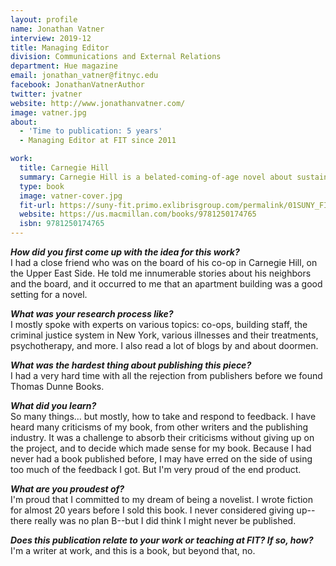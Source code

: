 ```yaml
---
layout: profile
name: Jonathan Vatner
interview: 2019-12
title: Managing Editor
division: Communications and External Relations
department: Hue magazine
email: jonathan_vatner@fitnyc.edu
facebook: JonathanVatnerAuthor
twitter: jvatner
website: http://www.jonathanvatner.com/
image: vatner.jpg
about:
  - 'Time to publication: 5 years'
  - Managing Editor at FIT since 2011

work:
  title: Carnegie Hill
  summary: Carnegie Hill is a belated-coming-of-age novel about sustaining a marriage—and knowing when to walk away. It chronicles the lives of wealthy New Yorkers and the staff who serve them, as they suffer together and rebound, struggle to free themselves from family entanglements, deceive each other out of love and weakness, and fumble their way to honesty.
  type: book
  image: vatner-cover.jpg
  fit-url: https://suny-fit.primo.exlibrisgroup.com/permalink/01SUNY_FIT/tohcu8/alma991675593504829
  website: https://us.macmillan.com/books/9781250174765
  isbn: 9781250174765
---
```

***How did you first come up with the idea for this work?***  
I had a close friend who was on the board of his co-op in Carnegie Hill, on the Upper East Side. He told me innumerable stories about his neighbors and the board, and it occurred to me that an apartment building was a good setting for a novel.

***What was your research process like?***  
I mostly spoke with experts on various topics: co-ops, building staff, the criminal justice system in New York, various illnesses and their treatments, psychotherapy, and more. I also read a lot of blogs by and about doormen.

***What was the hardest thing about publishing this piece?***  
I had a very hard time with all the rejection from publishers before we found Thomas Dunne Books.

***What did you learn?***  
So many things... but mostly, how to take and respond to feedback. I have heard many criticisms of my book, from other writers and the publishing industry. It was a challenge to absorb their criticisms without giving up on the project, and to decide which made sense for my book. Because I had never had a book published before, I may have erred on the side of using too much of the feedback I got. But I'm very proud of the end product.

***What are you proudest of?***  
I'm proud that I committed to my dream of being a novelist. I wrote fiction for almost 20 years before I sold this book. I never considered giving up--there really was no plan B--but I did think I might never be published.

***Does this publication relate to your work or teaching at FIT? If so, how?***  
I'm a writer at work, and this is a book, but beyond that, no.
